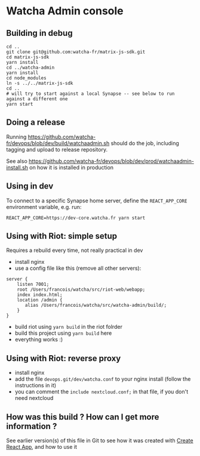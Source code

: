 # Watcha Admin console

## Building in debug

```
cd ..
git clone git@github.com:watcha-fr/matrix-js-sdk.git
cd matrix-js-sdk
yarn install
cd ../watcha-admin
yarn install
cd node_modules
ln -s ../../matrix-js-sdk
cd ..
# will try to start against a local Synapse -- see below to run against a different one
yarn start
```

## Doing a release

Running https://github.com/watcha-fr/devops/blob/dev/build/watchaadmin.sh should do the job, including tagging and upload to release repository.

See also https://github.com/watcha-fr/devops/blob/dev/prod/watchaadmin-install.sh on how it is installed in production

## Using in dev

To connect to a specific Synapse home server, define the `REACT_APP_CORE` environment variable, e.g. run:

`REACT_APP_CORE=https://dev-core.watcha.fr yarn start`

## Using with Riot: simple setup

Requires a rebuild every time, not really practical in dev

* install nginx
* use a config file like this (remove all other servers):

```
server {
    listen 7001;
    root /Users/francois/watcha/src/riot-web/webapp;
    index index.html;
    location /admin {
       alias /Users/francois/watcha/src/watcha-admin/build/;
    }
}
```
* build riot using `yarn build` in the riot folrder
* build this project using `yarn build` here
* everything works :)

## Using with Riot: reverse proxy

* install nginx
* add the file `devops.git/dev/watcha.conf` to your nginx install (follow the instructions in it)
* you can comment the `include nextcloud.conf;` in that file, if you don't need nextcloud

## How was this build ? How can I get more information ?

See earlier version(s) of this file in Git to see how it was created with [Create React App](https://github.com/facebookincubator/create-react-app), and how to use it 
